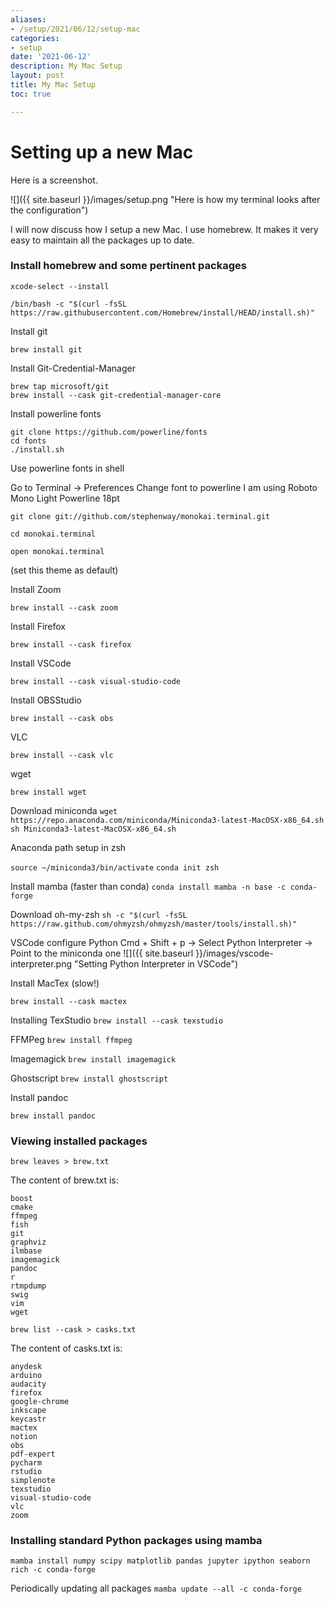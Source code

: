 ```yaml
---
aliases:
- /setup/2021/06/12/setup-mac
categories:
- setup
date: '2021-06-12'
description: My Mac Setup
layout: post
title: My Mac Setup
toc: true

---
```


# Setting up a new Mac

Here is a screenshot.

![]({{ site.baseurl }}/images/setup.png "Here is how my terminal looks after the configuration")


I will now discuss how I setup a new Mac. I use homebrew. It makes it very easy to maintain all the packages up to date. 


### Install homebrew and some pertinent packages

`xcode-select --install`

```
/bin/bash -c "$(curl -fsSL https://raw.githubusercontent.com/Homebrew/install/HEAD/install.sh)"
```



Install git

`brew install git`

Install Git-Credential-Manager

```
brew tap microsoft/git
brew install --cask git-credential-manager-core
```

Install powerline fonts

```
git clone https://github.com/powerline/fonts
cd fonts
./install.sh
```

Use powerline fonts in shell

Go to Terminal -> Preferences
Change font to powerline
I am using Roboto Mono Light Powerline 18pt


```
git clone git://github.com/stephenway/monokai.terminal.git

cd monokai.terminal

open monokai.terminal

```

(set this theme as default)


Install Zoom

`brew install --cask zoom`

Install Firefox

`brew install --cask firefox`


Install VSCode

`brew install --cask visual-studio-code`

Install OBSStudio

`brew install --cask obs`

VLC

`brew install --cask vlc`

wget

`brew install wget`

Download miniconda
`wget https://repo.anaconda.com/miniconda/Miniconda3-latest-MacOSX-x86_64.sh`
`sh Miniconda3-latest-MacOSX-x86_64.sh`

Anaconda path setup in zsh

`source ~/miniconda3/bin/activate`
`conda init zsh`

Install mamba (faster than conda)
`conda install mamba -n base -c conda-forge`


Download oh-my-zsh
`sh -c "$(curl -fsSL https://raw.github.com/ohmyzsh/ohmyzsh/master/tools/install.sh)"`

VSCode configure Python
Cmd + Shift + p -> Select Python Interpreter -> Point to the miniconda one
![]({{ site.baseurl }}/images/vscode-interpreter.png "Setting Python Interpreter in VSCode")


Install MacTex (slow!)

`brew install --cask mactex`

Installing TexStudio
`brew install --cask texstudio`

FFMPeg
`brew install ffmpeg`

Imagemagick
`brew install imagemagick`

Ghostscript
`brew install ghostscript`


Install pandoc

`brew install pandoc`
 
 
### Viewing installed packages
 
`brew leaves > brew.txt`
 
The content of brew.txt is:

```
boost
cmake
ffmpeg
fish
git
graphviz
ilmbase
imagemagick
pandoc
r
rtmpdump
swig
vim
wget
```
 
`brew list --cask > casks.txt`
 
The content of casks.txt is:
 
```
anydesk
arduino
audacity
firefox
google-chrome
inkscape
keycastr
mactex
notion
obs
pdf-expert
pycharm
rstudio
simplenote
texstudio
visual-studio-code
vlc
zoom
```

### Installing standard Python packages using mamba
`mamba install numpy scipy matplotlib pandas jupyter ipython seaborn rich -c conda-forge`

Periodically updating all packages
`mamba update --all -c conda-forge`